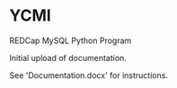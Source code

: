 # YCMI
REDCap MySQL Python Program

Initial upload of documentation.

See 'Documentation.docx' for instructions.
